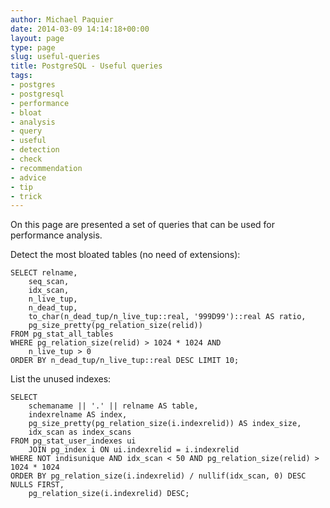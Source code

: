 ```yaml
---
author: Michael Paquier
date: 2014-03-09 14:14:18+00:00
layout: page
type: page
slug: useful-queries
title: PostgreSQL - Useful queries
tags:
- postgres
- postgresql
- performance
- bloat
- analysis
- query
- useful
- detection
- check
- recommendation
- advice
- tip
- trick
---
```

On this page are presented a set of queries that can be used for performance
analysis.

Detect the most bloated tables (no need of extensions):

    SELECT relname,
        seq_scan,
        idx_scan,
        n_live_tup,
        n_dead_tup,
        to_char(n_dead_tup/n_live_tup::real, '999D99')::real AS ratio,
        pg_size_pretty(pg_relation_size(relid))
    FROM pg_stat_all_tables
    WHERE pg_relation_size(relid) > 1024 * 1024 AND
        n_live_tup > 0
    ORDER BY n_dead_tup/n_live_tup::real DESC LIMIT 10;

List the unused indexes:

    SELECT
        schemaname || '.' || relname AS table,
        indexrelname AS index,
        pg_size_pretty(pg_relation_size(i.indexrelid)) AS index_size,
        idx_scan as index_scans
    FROM pg_stat_user_indexes ui
        JOIN pg_index i ON ui.indexrelid = i.indexrelid
    WHERE NOT indisunique AND idx_scan < 50 AND pg_relation_size(relid) > 1024 * 1024
    ORDER BY pg_relation_size(i.indexrelid) / nullif(idx_scan, 0) DESC NULLS FIRST,
        pg_relation_size(i.indexrelid) DESC;
